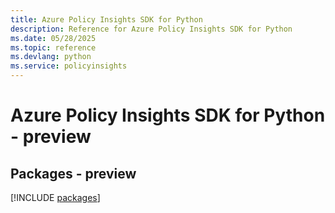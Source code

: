```yaml
---
title: Azure Policy Insights SDK for Python
description: Reference for Azure Policy Insights SDK for Python
ms.date: 05/28/2025
ms.topic: reference
ms.devlang: python
ms.service: policyinsights
---
```

# Azure Policy Insights SDK for Python - preview
## Packages - preview
[!INCLUDE [packages](policy-insights-index.md)]